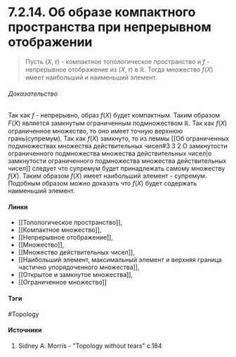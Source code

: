 # 7.2.14. Об образе компактного пространства при непрерывном отображении
>Пусть $(X,\tau)$ - компактное топологическое пространство и $f$ - непрерывное отображение из $(X,\tau)$ в $\mathbb{R}$. Тогда множество $f(X)$ имеет наибольший и наименьший элемент.
###### Доказательство
Так как $f$ - непрерывно, образ $f(X)$ будет компактным. Таким образом $F(X)$ является замкнутым ограниченным подмножеством $\mathbb{R}$. Так как $f(X)$ ограниченное множество, то оно имеет точную верхнюю грань(супремум). Так как $f(X)$ замкнуто, то из леммы [[Об ограниченных подмножествах множества действительных чисел#3 3 2 О замкнутости ограниченного подмножества множества действительных чисел|о замкнутости ограниченного подмножества множества действительных чисел]] следует что супремум будет принадлежать самому множеству $f(X)$. Таким образом $f(X)$ имеет наибольший элемент - супремум. Подобным образом можно доказать что $f(X)$ будет содержать наименьший элемент.
#### Линки
- [[Топологическое пространство]],
- [[Компактное множество]],
- [[Непрерывное отображение]],
- [[Множество]],
- [[Множество действительных чисел]],
- [[Наибольший элемент, максимальный элемент и верхняя граница частично упорядоченного множества]],
- [[Открытое и замкнутое множества]],
- [[Ограниченное множество]]
#### Тэги
 #Topology 
#### Источники
1. Sidney A. Morris - "Topology without tears" c.184